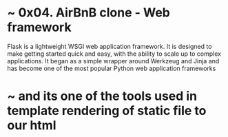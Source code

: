 # ~ 0x04. AirBnB clone - Web framework

Flask is a lightweight WSGI web application framework. It is designed to make getting started quick and easy, with the ability to scale up to complex applications. It began as a simple wrapper around Werkzeug and Jinja and has become one of the most popular Python web application frameworks

# ~ and its one of the tools used in template rendering of static file to our html

